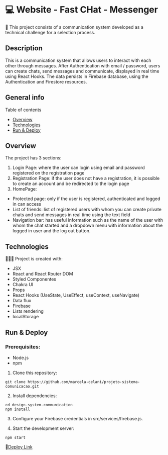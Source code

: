 # 💻 Website - Fast CHat - Messenger

📝 This project consists of a communication system developed as a technical challenge for a selection process.

## Description

This is a communication system that allows users to interact with each other through messages. After Authentication with email / password, users can create chats, send messages and communicate, displayed in real time using React Hooks. The data persists in Firebase database, using the Authentication and Firestore resources.

## General info

Table of contents
* [Overview](#overview)
* [Technologies](#technologies)
* [Run & Deploy](#run--deploy)

## Overview

The project has 3 sections:
1. Login Page: where the user can login using email and password registered on the registration page
2. Registration Page: if the user does not have a registration, it is possible to create an account and be redirected to the login page
3. HomePage:
  - Protected page: only if the user is registered, authenticated and logged in can access
  - List of friends: list of registered users with whom you can create private chats and send messages in real time using the text field
  - Navigation bar: has useful information such as the name of the user with whom the chat started and a dropdown menu with information about the logged in user and the log out button.

## Technologies
👩🏻‍💻 Project is created with:
* JSX
* React and React Router DOM
* Styled Componentes
* Chakra UI
* Props
* React Hooks (UseState, UseEffect, useContext, useNavigate)
* Data flux
* Firebase
* Lists rendering
* localStorage
  
## Run & Deploy
### Prerequisites:

- Node.js
- npm

1. Clone this repository:
```
git clone https://github.com/marcela-celani/projeto-sistema-comunicacao.git
```
2. Install dependencies:
```
cd design-system-communication
npm install
```

3. Configure your Firebase credentials in src/services/firebase.js.

4. Start the development server:
```
npm start
```

🔗[Deploy Link](https://marcela-celani.github.io/projeto-sistema-comunicacao/)
